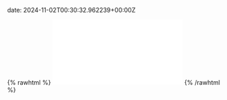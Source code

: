 date: 2024-11-02T00:30:32.962239+00:00Z


{% rawhtml %}
<embed src="./hidewall.io-http.html" type="text/html">
{% /rawhtml %}